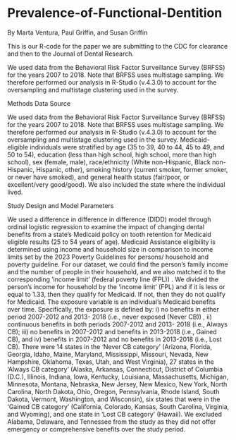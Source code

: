 # Prevalence-of-Functional-Dentition
By Marta Ventura, Paul Griffin, and Susan Griffin

This is our R-code for the paper we are submitting to the CDC for clearance and then to the Journal of Dental Research. 

We used data from the Behavioral Risk Factor Surveillance Survey (BRFSS) for the years 2007 to 2018.  Note that BRFSS uses multistage sampling.  We therefore performed our analysis in R-Studio (v.4.3.0) to account for the oversampling and multistage clustering used in the survey. 

Methods 
Data Source

We used data from the Behavioral Risk Factor Surveillance Survey (BRFSS) for the years 2007 to 2018.  Note that BRFSS uses multistage sampling.  We therefore performed our analysis in R-Studio (v.4.3.0) to account for the oversampling and multistage clustering used in the survey.  Medicaid-eligible individuals were stratified by age (35 to 39, 40 to 44, 45 to 49, and 50 to 54), education (less than high school, high school, more than high school), sex (female, male), race/ethnicity (White non-Hispanic, Black non-Hispanic, Hispanic, other), smoking history (current smoker, former smoker, or never have smoked), and general health status (fair/poor, or excellent/very good/good).  We also included the state where the individual lived.

Study Design and Model Parameters

We used a difference in difference in difference (DIDD) model through ordinal logistic regression to examine the impact of changing dental benefits from a state’s Medicaid policy on tooth retention for Medicaid eligible results (25 to 54 years of age). Medicaid Assistance eligibility is determined using income and household size in comparison to income limits set by the 2023 Poverty Guidelines for persons/ household and poverty guideline. For our dataset, we could find the person’s family income and the number of people in their household, and we also matched it to the corresponding ‘income limit’ (federal poverty line (FPL)) . We divided the person’s income for household by the ‘income limit’ (FPL) and if it is less or equal to 1.33, then they qualify for Medicaid. If not, then they do not qualify for Medicaid. The exposure variable is an individual’s Medicaid benefits over time. Specifically, the exposure is defined by: i) no benefits in either period 2007-2012 and 2013- 2018 (i.e., never exposed (Never CB)) , ii) continuous benefits in both periods 2007-2012 and 2013- 2018 (i.e., Always CB); iii) no benefits in 2007-2012 and benefits in 2013-2018 (i.e., Gained CB), and iv) benefits in 2007-2012 and no benefits in 2013-2018 (i.e., Lost CB).  There were 14 states in the ‘Never CB category’ (Arizona, Florida, Georgia, Idaho, Maine, Maryland, Mississippi, Missouri, Nevada, New Hampshire, Oklahoma, Texas, Utah, and West Virginia), 27 states in the ‘Always CB category’ (Alaska, Arkansas, Connecticut, District of Columbia (D.C.), Illinois, Indiana, Iowa, Kentucky, Louisiana, Massachusetts, Michigan, Minnesota, Montana, Nebraska, New Jersey, New Mexico, New York, North Carolina, North Dakota, Ohio, Oregon, Pennsylvania, Rhode Island, South Dakota, Vermont, Washington, and Wisconsin), six states that were in the ‘Gained CB category’ (California, Colorado, Kansas, South Carolina, Virginia, and Wyoming), and one state in ‘Lost CB category’ (Hawaii). We excluded Alabama, Delaware, and Tennessee from the study as they did not offer emergency or comprehensive benefits over the study period.


 
